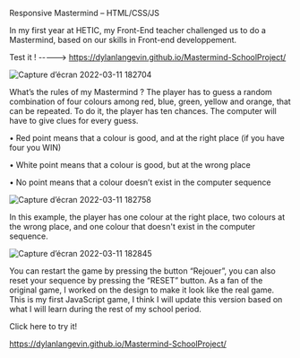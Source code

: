 Responsive Mastermind – HTML/CSS/JS

In my first year at HETIC, my Front-End teacher challenged us to do a Mastermind, based on our skills in Front-end developpement.

Test it ! -----> https://dylanlangevin.github.io/Mastermind-SchoolProject/

![Capture d’écran 2022-03-11 182704](https://user-images.githubusercontent.com/77147936/157917736-afe47fe0-3ac0-450c-9c6e-322c7c191760.png)







What’s the rules of my Mastermind ?
The player has to guess a random combination of four colours among red, blue, green, yellow and orange, that can be repeated. To do it, the player has ten chances. The computer will have to give clues for every guess.


•	Red point means that a colour is good, and at the right place (if you have four you WIN)


•	White point means that a colour is good, but at the wrong place


•	No point means that a colour doesn’t exist in the computer sequence




![Capture d’écran 2022-03-11 182758](https://user-images.githubusercontent.com/77147936/157917945-10c39a23-dc05-4a5a-accb-54a36d5f31f6.png)




In this example, the player has one colour at the right place, two colours at the wrong place, and one colour that doesn't exist in the computer sequence.


![Capture d’écran 2022-03-11 182845](https://user-images.githubusercontent.com/77147936/157917985-e6e59c49-d968-476e-a92d-76b332ac9e06.png)






You can restart the game by pressing the button “Rejouer”, you can also reset your sequence by pressing the “RESET” button. 
As a fan of the original game, I worked on the design to make it look like the real game. This is my first JavaScript game, I think I will update this version based on what I will learn during the rest of my school period.


Click here to try it!


https://dylanlangevin.github.io/Mastermind-SchoolProject/

